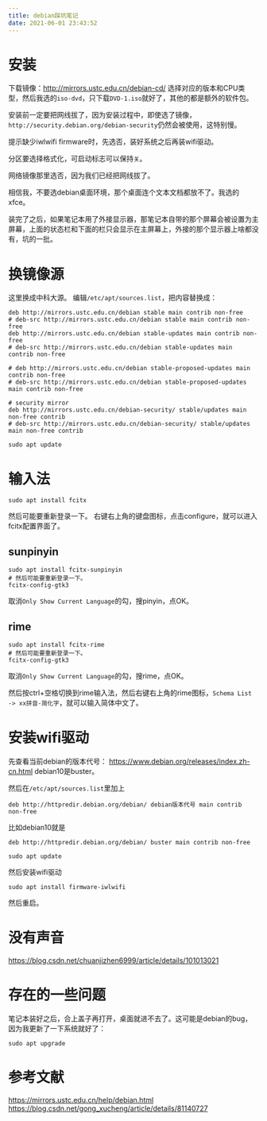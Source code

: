 ```yaml
---
title: debian踩坑笔记
date: 2021-06-01 23:43:52
---
```


# 安装
下载镜像：<http://mirrors.ustc.edu.cn/debian-cd/>
选择对应的版本和CPU类型，然后我选的```iso-dvd```，只下载```DVD-1.iso```就好了，其他的都是额外的软件包。

安装前一定要把网线拔了，因为安装过程中，即使选了镜像，```http://security.debian.org/debian-security```仍然会被使用，这特别慢。

提示缺少iwlwifi firmware时，先选否，装好系统之后再装wifi驱动。

分区要选择格式化，可启动标志可以保持```关```。

网络镜像那里选否，因为我们已经把网线拔了。

相信我，不要选debian桌面环境，那个桌面连个文本文档都放不了。我选的xfce。

装完了之后，如果笔记本用了外接显示器，那笔记本自带的那个屏幕会被设置为主屏幕，上面的状态栏和下面的栏只会显示在主屏幕上，外接的那个显示器上啥都没有，坑的一批。

# 换镜像源
这里换成中科大源。
编辑```/etc/apt/sources.list```，把内容替换成：
```
deb http://mirrors.ustc.edu.cn/debian stable main contrib non-free
# deb-src http://mirrors.ustc.edu.cn/debian stable main contrib non-free
deb http://mirrors.ustc.edu.cn/debian stable-updates main contrib non-free
# deb-src http://mirrors.ustc.edu.cn/debian stable-updates main contrib non-free

# deb http://mirrors.ustc.edu.cn/debian stable-proposed-updates main contrib non-free
# deb-src http://mirrors.ustc.edu.cn/debian stable-proposed-updates main contrib non-free

# security mirror
deb http://mirrors.ustc.edu.cn/debian-security/ stable/updates main non-free contrib
# deb-src http://mirrors.ustc.edu.cn/debian-security/ stable/updates main non-free contrib
```
```shell
sudo apt update
```

# 输入法
```shell
sudo apt install fcitx
```
然后可能要重新登录一下。
右键右上角的键盘图标，点击configure，就可以进入fcitx配置界面了。

## sunpinyin
```shell
sudo apt install fcitx-sunpinyin
# 然后可能要重新登录一下。
fcitx-config-gtk3
```
取消```Only Show Current Language```的勾，搜pinyin，点OK。
## rime
```shell
sudo apt install fcitx-rime
# 然后可能要重新登录一下。
fcitx-config-gtk3
```
取消```Only Show Current Language```的勾，搜rime，点OK。

然后按ctrl+空格切换到rime输入法，然后右键右上角的rime图标，```Schema List -> xx拼音-简化字```，就可以输入简体中文了。

# 安装wifi驱动
先查看当前debian的版本代号：
<https://www.debian.org/releases/index.zh-cn.html>
debian10是buster。

然后在```/etc/apt/sources.list```里加上
```
deb http://httpredir.debian.org/debian/ debian版本代号 main contrib non-free
```
比如debian10就是
```
deb http://httpredir.debian.org/debian/ buster main contrib non-free
```
```shell
sudo apt update
```
然后安装wifi驱动
```shell
sudo apt install firmware-iwlwifi
```
然后重启。

# 没有声音
<https://blog.csdn.net/chuanjizhen6999/article/details/101013021>

# 存在的一些问题
笔记本装好之后，合上盖子再打开，桌面就进不去了。这可能是debian的bug，因为我更新了一下系统就好了：
```shell
sudo apt upgrade
```

# 参考文献
<https://mirrors.ustc.edu.cn/help/debian.html>
<https://blog.csdn.net/gong_xucheng/article/details/81140727>
